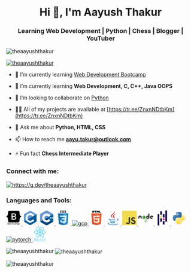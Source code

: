 <h1 align="center">Hi 👋, I'm Aayush Thakur</h1>
<h3 align="center">Learning Web Development | Python | Chess | Blogger | YouTuber</h3>

<p align="left"> <img src="https://komarev.com/ghpvc/?username=theaayushthakur&label=Profile%20views&color=0e75b6&style=flat" alt="theaayushthakur" /> </p>

<p align="left"> <a href="https://github.com/ryo-ma/github-profile-trophy"><img src="https://github-profile-trophy.vercel.app/?username=theaayushthakur" alt="theaayushthakur" /></a> </p>

- 🔭 I’m currently learning [Web Development Bootcamp](https://www.udemy.com/course/the-complete-web-development-bootcamp/)

- 🌱 I’m currently learning **Web Development, C, C++, Java OOPS**

- 👯 I’m looking to collaborate on [Python](https://tr.ee/ZnxnNDtbKm)

- 👨‍💻 All of my projects are available at [https://tr.ee/ZnxnNDtbKm](https://tr.ee/ZnxnNDtbKm)

- 💬 Ask me about **Python, HTML, CSS**

- 📫 How to reach me **aayu.takur@outlook.com**

- ⚡ Fun fact **Chess Intermediate Player**

<h3 align="left">Connect with me:</h3>
<p align="left">
<a href="https://dev.to/https://g.dev/theaayushthakur" target="blank"><img align="center" src="https://raw.githubusercontent.com/rahuldkjain/github-profile-readme-generator/master/src/images/icons/Social/devto.svg" alt="https://g.dev/theaayushthakur" height="30" width="40" /></a>
</p>

<h3 align="left">Languages and Tools:</h3>
<p align="left"> <a href="https://getbootstrap.com" target="_blank" rel="noreferrer"> <img src="https://raw.githubusercontent.com/devicons/devicon/master/icons/bootstrap/bootstrap-plain-wordmark.svg" alt="bootstrap" width="40" height="40"/> </a> <a href="https://www.cprogramming.com/" target="_blank" rel="noreferrer"> <img src="https://raw.githubusercontent.com/devicons/devicon/master/icons/c/c-original.svg" alt="c" width="40" height="40"/> </a> <a href="https://www.w3schools.com/cpp/" target="_blank" rel="noreferrer"> <img src="https://raw.githubusercontent.com/devicons/devicon/master/icons/cplusplus/cplusplus-original.svg" alt="cplusplus" width="40" height="40"/> </a> <a href="https://www.w3schools.com/css/" target="_blank" rel="noreferrer"> <img src="https://raw.githubusercontent.com/devicons/devicon/master/icons/css3/css3-original-wordmark.svg" alt="css3" width="40" height="40"/> </a> <a href="https://cloud.google.com" target="_blank" rel="noreferrer"> <img src="https://www.vectorlogo.zone/logos/google_cloud/google_cloud-icon.svg" alt="gcp" width="40" height="40"/> </a> <a href="https://www.w3.org/html/" target="_blank" rel="noreferrer"> <img src="https://raw.githubusercontent.com/devicons/devicon/master/icons/html5/html5-original-wordmark.svg" alt="html5" width="40" height="40"/> </a> <a href="https://www.java.com" target="_blank" rel="noreferrer"> <img src="https://raw.githubusercontent.com/devicons/devicon/master/icons/java/java-original.svg" alt="java" width="40" height="40"/> </a> <a href="https://developer.mozilla.org/en-US/docs/Web/JavaScript" target="_blank" rel="noreferrer"> <img src="https://raw.githubusercontent.com/devicons/devicon/master/icons/javascript/javascript-original.svg" alt="javascript" width="40" height="40"/> </a> <a href="https://nodejs.org" target="_blank" rel="noreferrer"> <img src="https://raw.githubusercontent.com/devicons/devicon/master/icons/nodejs/nodejs-original-wordmark.svg" alt="nodejs" width="40" height="40"/> </a> <a href="https://pandas.pydata.org/" target="_blank" rel="noreferrer"> <img src="https://raw.githubusercontent.com/devicons/devicon/2ae2a900d2f041da66e950e4d48052658d850630/icons/pandas/pandas-original.svg" alt="pandas" width="40" height="40"/> </a> <a href="https://www.python.org" target="_blank" rel="noreferrer"> <img src="https://raw.githubusercontent.com/devicons/devicon/master/icons/python/python-original.svg" alt="python" width="40" height="40"/> </a> <a href="https://pytorch.org/" target="_blank" rel="noreferrer"> <img src="https://www.vectorlogo.zone/logos/pytorch/pytorch-icon.svg" alt="pytorch" width="40" height="40"/> </a> <a href="https://reactjs.org/" target="_blank" rel="noreferrer"> <img src="https://raw.githubusercontent.com/devicons/devicon/master/icons/react/react-original-wordmark.svg" alt="react" width="40" height="40"/> </a> </p>

<p><img align="left" src="https://github-readme-stats.vercel.app/api/top-langs?username=theaayushthakur&show_icons=true&locale=en&layout=compact" alt="theaayushthakur" /></p>

<p>&nbsp;<img align="center" src="https://github-readme-stats.vercel.app/api?username=theaayushthakur&show_icons=true&locale=en" alt="theaayushthakur" /></p>

<p><img align="center" src="https://github-readme-streak-stats.herokuapp.com/?user=theaayushthakur&" alt="theaayushthakur" /></p>
